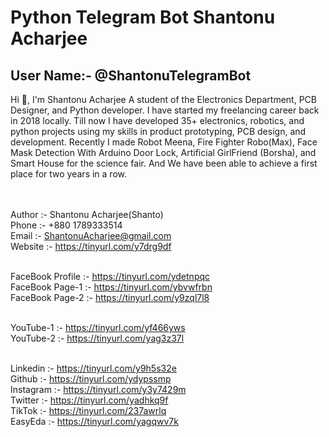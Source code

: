 # Python Telegram Bot Shantonu Acharjee

<h2> User Name:- @ShantonuTelegramBot </h2>

Hi 👋, I'm Shantonu Acharjee A student of the Electronics Department, PCB Designer, and Python developer. I have started my freelancing career back in 2018 locally. Till now I have developed 35+ electronics, robotics, and python projects using my skills in product prototyping, PCB design, and development. Recently I made Robot Meena, Fire Fighter Robo(Max), Face Mask Detection With Arduino Door Lock, Artificial GirlFriend (Borsha), and Smart House for the science fair. And We have been able to achieve a first place for two years in a row. <br><br><br>




Author :- Shantonu Acharjee(Shanto)<br>
Phone :- +880 1789333514<br>
Email :- ShantonuAcharjee@gmail.com<br>
Website :- https://tinyurl.com/y7drg9df<br><br>


FaceBook Profile :- https://tinyurl.com/ydetnpqc<br>
FaceBook Page-1 :- https://tinyurl.com/ybvwfrbn<br>
FaceBook Page-2 :- https://tinyurl.com/y9zql7l8<br><br>


YouTube-1 :- https://tinyurl.com/yf466yws<br>
YouTube-2 :- https://tinyurl.com/yag3z37l<br><br>


Linkedin :- https://tinyurl.com/y9h5s32e<br>
Github :- https://tinyurl.com/ydypssmp<br>
Instagram :- https://tinyurl.com/y3y7429m<br>
Twitter :- https://tinyurl.com/yadhkq9f<br>
TikTok :- https://tinyurl.com/237awrlq<br>
EasyEda :- https://tinyurl.com/yagqwv7k<br>
